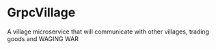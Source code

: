 # GrpcVillage
A village microservice that will communicate with other villages, trading goods and WAGING WAR
